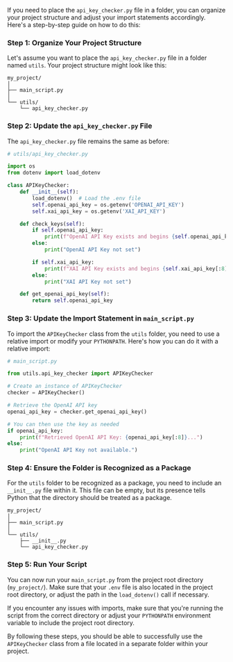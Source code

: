 If you need to place the `api_key_checker.py` file in a folder, you can organize your project structure and adjust your import statements accordingly. Here's a step-by-step guide on how to do this:

### Step 1: Organize Your Project Structure

Let's assume you want to place the `api_key_checker.py` file in a folder named `utils`. Your project structure might look like this:

```
my_project/
│
├── main_script.py
│
└── utils/
    └── api_key_checker.py
```

### Step 2: Update the `api_key_checker.py` File

The `api_key_checker.py` file remains the same as before:

```python
# utils/api_key_checker.py

import os
from dotenv import load_dotenv

class APIKeyChecker:
    def __init__(self):
        load_dotenv()  # Load the .env file
        self.openai_api_key = os.getenv('OPENAI_API_KEY')
        self.xai_api_key = os.getenv('XAI_API_KEY')

    def check_keys(self):
        if self.openai_api_key:
            print(f"OpenAI API Key exists and begins {self.openai_api_key[:8]}")
        else:
            print("OpenAI API Key not set")

        if self.xai_api_key:
            print(f"XAI API Key exists and begins {self.xai_api_key[:8]}")
        else:
            print("XAI API Key not set")

    def get_openai_api_key(self):
        return self.openai_api_key
```

### Step 3: Update the Import Statement in `main_script.py`

To import the `APIKeyChecker` class from the `utils` folder, you need to use a relative import or modify your `PYTHONPATH`. Here's how you can do it with a relative import:

```python
# main_script.py

from utils.api_key_checker import APIKeyChecker

# Create an instance of APIKeyChecker
checker = APIKeyChecker()

# Retrieve the OpenAI API key
openai_api_key = checker.get_openai_api_key()

# You can then use the key as needed
if openai_api_key:
    print(f"Retrieved OpenAI API Key: {openai_api_key[:8]}...")
else:
    print("OpenAI API Key not available.")
```

### Step 4: Ensure the Folder is Recognized as a Package

For the `utils` folder to be recognized as a package, you need to include an `__init__.py` file within it. This file can be empty, but its presence tells Python that the directory should be treated as a package.

```
my_project/
│
├── main_script.py
│
└── utils/
    ├── __init__.py
    └── api_key_checker.py
```

### Step 5: Run Your Script

You can now run your `main_script.py` from the project root directory (`my_project/`). Make sure that your `.env` file is also located in the project root directory, or adjust the path in the `load_dotenv()` call if necessary.

If you encounter any issues with imports, make sure that you're running the script from the correct directory or adjust your `PYTHONPATH` environment variable to include the project root directory.

By following these steps, you should be able to successfully use the `APIKeyChecker` class from a file located in a separate folder within your project.